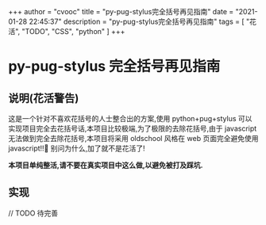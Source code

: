 +++
author = "cvooc"
title = "py-pug-stylus完全括号再见指南"
date = "2021-01-28 22:45:37"
description = "py-pug-stylus完全括号再见指南"
tags = [
    "花活",
    "TODO",
    "CSS",
    "python"
]
+++

# py-pug-stylus 完全括号再见指南

## 说明(花活警告)

这是一个针对不喜欢花括号的人士整合出的方案,使用 python+pug+stylus 可以实现项目完全去花括号话,本项目比较极端,为了极限的去除花括号,由于 javascript 无法做到完全去除花括号,本项目将采用 oldschool 风格在 web 页面完全避免使用 javascript!!🤪 别问为什么,加了就不是花活了!

**本项目单纯整活,请不要在真实项目中这么做,以避免被打及踩坑.**

## 实现

// TODO 待完善

